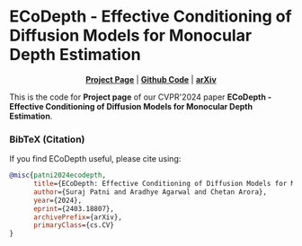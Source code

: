 # ECoDepth - Effective Conditioning of Diffusion Models for Monocular Depth Estimation
<div align="center">

[**Project Page**](https://ecodepth-iitd.github.io) | [**Github Code**](https://github.com/Aradhye2002/EcoDepth) | [**arXiv**](https://arxiv.org/abs)
</div>

This is the code for **Project page** of our CVPR'2024 paper **ECoDepth - Effective Conditioning of Diffusion Models for Monocular Depth Estimation**.

### BibTeX (Citation)
If you find ECoDepth useful, please cite using: 

``` bibtex
@misc{patni2024ecodepth,
      title={ECoDepth: Effective Conditioning of Diffusion Models for Monocular Depth Estimation}, 
      author={Suraj Patni and Aradhye Agarwal and Chetan Arora},
      year={2024},
      eprint={2403.18807},
      archivePrefix={arXiv},
      primaryClass={cs.CV}
}
```
